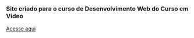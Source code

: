 ### Site criado para o curso de Desenvolvimento Web do Curso em Vídeo

[Acesse aqui](https://evelin-silva.github.io/landing-page-design/home.html)